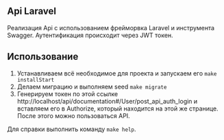 ## Api Laravel
Реализация Api с использованием фрейморвка Laravel и инструмента Swagger. Аутентификация происходит через JWT токен.

## Использование
1. Устанавливаем всё необходимое для проекта и запускаем его `make installStart`
2. Делаем миграцию и выполняем seed `make migrate`
3. Генерируем токен по этой ссылке http://localhost/api/documentation#/User/post_api_auth_login и вставляем его в Authorize, который находится на этой же странице. После этого можно пользоваться API.

Для справки выполнить команду `make help`.